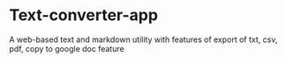 # Text-converter-app
A web-based text and markdown utility with features of export of txt, csv, pdf, copy to google doc feature
